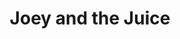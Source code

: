 ---
layout: post
title:  "Joey and the Juice"
description: "Good times and casual dining with a twist go hand-in-hand at the new eat-in destination, Blackwood Pantry where staff treat you like best mates and the kitchen team are always creating something special. And something special is what you get when 3 mates from the Shire put their heads and talents together to create a place especially for those looking for a great time. Good times and casual dining with a twist go hand-in-hand at the new eat-in destination, Blackwood Pantry where staff treat you like best mates and the kitchen team are always creating something special. And something special is what you get when 3 mates from the Shire put their heads and talents together to create a place especially for those looking for a great time."
address: "5/33 Surf Ln, Cronulla NSW 2230"
link: https://squareup.com/gift/44EMK28RAJF4E/order
---